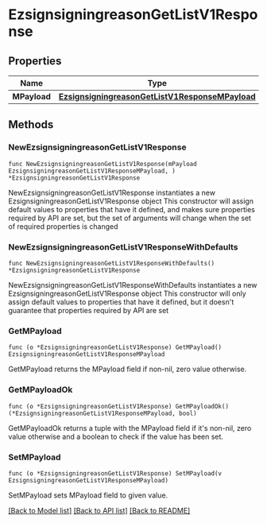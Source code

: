 # EzsignsigningreasonGetListV1Response

## Properties

Name | Type | Description | Notes
------------ | ------------- | ------------- | -------------
**MPayload** | [**EzsignsigningreasonGetListV1ResponseMPayload**](EzsignsigningreasonGetListV1ResponseMPayload.md) |  | 

## Methods

### NewEzsignsigningreasonGetListV1Response

`func NewEzsignsigningreasonGetListV1Response(mPayload EzsignsigningreasonGetListV1ResponseMPayload, ) *EzsignsigningreasonGetListV1Response`

NewEzsignsigningreasonGetListV1Response instantiates a new EzsignsigningreasonGetListV1Response object
This constructor will assign default values to properties that have it defined,
and makes sure properties required by API are set, but the set of arguments
will change when the set of required properties is changed

### NewEzsignsigningreasonGetListV1ResponseWithDefaults

`func NewEzsignsigningreasonGetListV1ResponseWithDefaults() *EzsignsigningreasonGetListV1Response`

NewEzsignsigningreasonGetListV1ResponseWithDefaults instantiates a new EzsignsigningreasonGetListV1Response object
This constructor will only assign default values to properties that have it defined,
but it doesn't guarantee that properties required by API are set

### GetMPayload

`func (o *EzsignsigningreasonGetListV1Response) GetMPayload() EzsignsigningreasonGetListV1ResponseMPayload`

GetMPayload returns the MPayload field if non-nil, zero value otherwise.

### GetMPayloadOk

`func (o *EzsignsigningreasonGetListV1Response) GetMPayloadOk() (*EzsignsigningreasonGetListV1ResponseMPayload, bool)`

GetMPayloadOk returns a tuple with the MPayload field if it's non-nil, zero value otherwise
and a boolean to check if the value has been set.

### SetMPayload

`func (o *EzsignsigningreasonGetListV1Response) SetMPayload(v EzsignsigningreasonGetListV1ResponseMPayload)`

SetMPayload sets MPayload field to given value.



[[Back to Model list]](../README.md#documentation-for-models) [[Back to API list]](../README.md#documentation-for-api-endpoints) [[Back to README]](../README.md)


